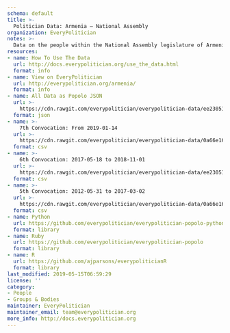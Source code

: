 ```yaml
---
schema: default
title: >-
  Politician Data: Armenia — National Assembly
organization: EveryPolitician
notes: >-
  Data on the people within the National Assembly legislature of Armenia.
resources:
- name: How To Use The Data
  url: http://docs.everypolitician.org/use_the_data.html
  format: info
- name: View on EveryPolitician
  url: http://everypolitician.org/armenia/
  format: info
- name: All Data as Popolo JSON
  url: >-
    https://cdn.rawgit.com/everypolitician/everypolitician-data/ee23051929e122e6c283848a9612c414aca187f9/data/Armenia/Assembly/ep-popolo-v1.0.json
  format: json
- name: >-
    7th Convocation: From 2019-01-14
  url: >-
    https://cdn.rawgit.com/everypolitician/everypolitician-data/0a66e16a1a7a96bc3361ced52b58f7981ffdc84f/data/Armenia/Assembly/term-7.csv
  format: csv
- name: >-
    6th Convocation: 2017-05-18 to 2018-11-01
  url: >-
    https://cdn.rawgit.com/everypolitician/everypolitician-data/ee23051929e122e6c283848a9612c414aca187f9/data/Armenia/Assembly/term-6.csv
  format: csv
- name: >-
    5th Convocation: 2012-05-31 to 2017-03-02
  url: >-
    https://cdn.rawgit.com/everypolitician/everypolitician-data/0a66e16a1a7a96bc3361ced52b58f7981ffdc84f/data/Armenia/Assembly/term-5.csv
  format: csv
- name: Python
  url: https://github.com/everypolitician/everypolitician-popolo-python
  format: library
- name: Ruby
  url: https://github.com/everypolitician/everypolitician-popolo
  format: library
- name: R
  url: https://github.com/ajparsons/everypoliticianR
  format: library
last_modified: 2019-05-15T06:59:29
license: ''
category:
- People
- Groups & Bodies
maintainer: EveryPolitician
maintainer_email: team@everypolitician.org
more_info: http://docs.everypolitician.org
---
```

